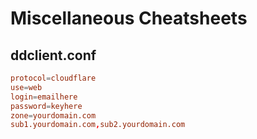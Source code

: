 # Miscellaneous Cheatsheets

## ddclient.conf

```conf
protocol=cloudflare
use=web
login=emailhere
password=keyhere
zone=yourdomain.com
sub1.yourdomain.com,sub2.yourdomain.com
```
